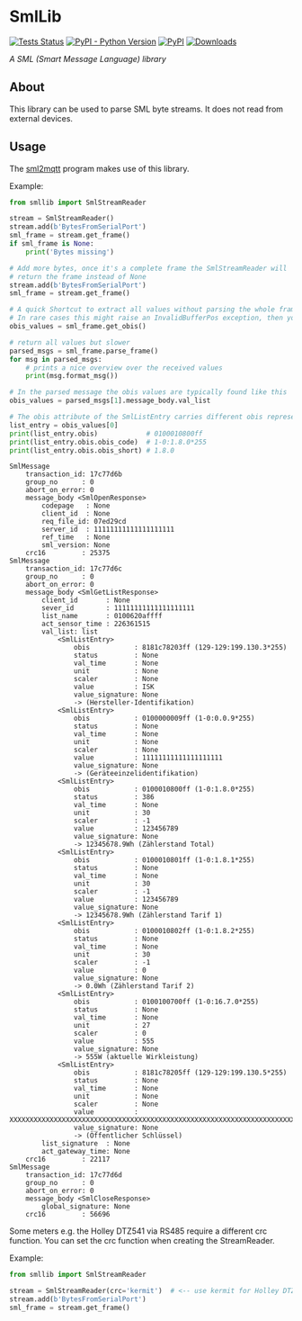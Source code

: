 # SmlLib
[![Tests Status](https://github.com/spacemanspiff2007/SmlLib/workflows/Tests/badge.svg)](https://github.com/spacemanspiff2007/SmlLib/actions?query=workflow%3ATests)
[![PyPI - Python Version](https://img.shields.io/pypi/pyversions/SmlLib)](https://pypi.org/project/smllib/)
[![PyPI](https://img.shields.io/pypi/v/SmlLib)](https://pypi.org/project/smllib/)
[![Downloads](https://pepy.tech/badge/SmlLib)](https://pepy.tech/project/SmlLib)


_A SML (Smart Message Language) library_

## About
This library can be used to parse SML byte streams.
It does not read from external devices.

## Usage
The [sml2mqtt](https://pypi.org/project/sml2mqtt/) program makes use of this library.


Example:
```python
from smllib import SmlStreamReader

stream = SmlStreamReader()
stream.add(b'BytesFromSerialPort')
sml_frame = stream.get_frame()
if sml_frame is None:
    print('Bytes missing')

# Add more bytes, once it's a complete frame the SmlStreamReader will
# return the frame instead of None
stream.add(b'BytesFromSerialPort')
sml_frame = stream.get_frame()

# A quick Shortcut to extract all values without parsing the whole frame
# In rare cases this might raise an InvalidBufferPos exception, then you have to use sml_frame.parse_frame()
obis_values = sml_frame.get_obis()

# return all values but slower
parsed_msgs = sml_frame.parse_frame()
for msg in parsed_msgs:
    # prints a nice overview over the received values
    print(msg.format_msg())

# In the parsed message the obis values are typically found like this
obis_values = parsed_msgs[1].message_body.val_list

# The obis attribute of the SmlListEntry carries different obis representations as attributes
list_entry = obis_values[0]
print(list_entry.obis)            # 0100010800ff
print(list_entry.obis.obis_code)  # 1-0:1.8.0*255
print(list_entry.obis.obis_short) # 1.8.0
```

```text
SmlMessage
    transaction_id: 17c77d6b
    group_no      : 0
    abort_on_error: 0
    message_body <SmlOpenResponse>
        codepage   : None
        client_id  : None
        req_file_id: 07ed29cd
        server_id  : 11111111111111111111
        ref_time   : None
        sml_version: None
    crc16         : 25375
SmlMessage
    transaction_id: 17c77d6c
    group_no      : 0
    abort_on_error: 0
    message_body <SmlGetListResponse>
        client_id       : None
        sever_id        : 11111111111111111111
        list_name       : 0100620affff
        act_sensor_time : 226361515
        val_list: list
            <SmlListEntry>
                obis           : 8181c78203ff (129-129:199.130.3*255)
                status         : None
                val_time       : None
                unit           : None
                scaler         : None
                value          : ISK
                value_signature: None
                -> (Hersteller-Identifikation)
            <SmlListEntry>
                obis           : 0100000009ff (1-0:0.0.9*255)
                status         : None
                val_time       : None
                unit           : None
                scaler         : None
                value          : 11111111111111111111
                value_signature: None
                -> (Geräteeinzelidentifikation)
            <SmlListEntry>
                obis           : 0100010800ff (1-0:1.8.0*255)
                status         : 386
                val_time       : None
                unit           : 30
                scaler         : -1
                value          : 123456789
                value_signature: None
                -> 12345678.9Wh (Zählerstand Total)
            <SmlListEntry>
                obis           : 0100010801ff (1-0:1.8.1*255)
                status         : None
                val_time       : None
                unit           : 30
                scaler         : -1
                value          : 123456789
                value_signature: None
                -> 12345678.9Wh (Zählerstand Tarif 1)
            <SmlListEntry>
                obis           : 0100010802ff (1-0:1.8.2*255)
                status         : None
                val_time       : None
                unit           : 30
                scaler         : -1
                value          : 0
                value_signature: None
                -> 0.0Wh (Zählerstand Tarif 2)
            <SmlListEntry>
                obis           : 0100100700ff (1-0:16.7.0*255)
                status         : None
                val_time       : None
                unit           : 27
                scaler         : 0
                value          : 555
                value_signature: None
                -> 555W (aktuelle Wirkleistung)
            <SmlListEntry>
                obis           : 8181c78205ff (129-129:199.130.5*255)
                status         : None
                val_time       : None
                unit           : None
                scaler         : None
                value          : XXXXXXXXXXXXXXXXXXXXXXXXXXXXXXXXXXXXXXXXXXXXXXXXXXXXXXXXXXXXXXXXXXXXXXXXXXXXXXXXXXXXXXXXXXXXXXXX
                value_signature: None
                -> (Öffentlicher Schlüssel)
        list_signature  : None
        act_gateway_time: None
    crc16         : 22117
SmlMessage
    transaction_id: 17c77d6d
    group_no      : 0
    abort_on_error: 0
    message_body <SmlCloseResponse>
        global_signature: None
    crc16         : 56696
```


Some meters e.g. the Holley DTZ541 via RS485 require a different crc function.
You can set the crc function when creating the StreamReader.


Example:
```python
from smllib import SmlStreamReader

stream = SmlStreamReader(crc='kermit')  # <-- use kermit for Holley DTZ541
stream.add(b'BytesFromSerialPort')
sml_frame = stream.get_frame()
```
